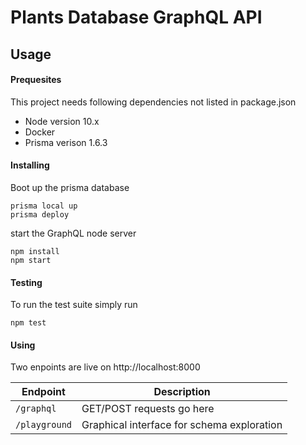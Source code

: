 # Plants Database GraphQL API

## Usage

#### Prequesites

This project needs following dependencies not listed in package.json

- Node version 10.x
- Docker
- Prisma verison 1.6.3

#### Installing
Boot up the prisma database
```
prisma local up
prisma deploy
```

start the GraphQL node server
```
npm install
npm start
```

#### Testing
To run the test suite simply run
```
npm test
```


#### Using

Two enpoints are live on http://localhost:8000

| Endpoint                              | Description                                              |
| -------------------------------- | -------------------------------------------------------- |
| `/graphql`                         | GET/POST requests go here        |
| `/playground`                      | Graphical interface for schema exploration |

<!-- #### Further documentation
check out the repository and open `./doc/schema/index.html` in -->